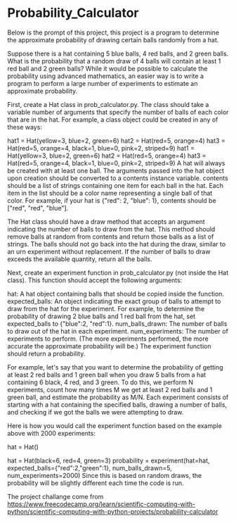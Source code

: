# Probability_Calculator
Below is the prompt of this project, this project is a program to determine the approximate probability of drawing certain balls randomly from a hat.

Suppose there is a hat containing 5 blue balls, 4 red balls, and 2 green balls. What is the probability that a random draw of 4 balls will contain at least 1 red ball and 2 green balls? While it would be possible to calculate the probability using advanced mathematics, an easier way is to write a program to perform a large number of experiments to estimate an approximate probability.

First, create a Hat class in prob_calculator.py. The class should take a variable number of arguments that specify the number of balls of each color that are in the hat. For example, a class object could be created in any of these ways:

hat1 = Hat(yellow=3, blue=2, green=6) hat2 = Hat(red=5, orange=4) hat3 = Hat(red=5, orange=4, black=1, blue=0, pink=2, striped=9) hat1 = Hat(yellow=3, blue=2, green=6) hat2 = Hat(red=5, orange=4) hat3 = Hat(red=5, orange=4, black=1, blue=0, pink=2, striped=9) A hat will always be created with at least one ball. The arguments passed into the hat object upon creation should be converted to a contents instance variable. contents should be a list of strings containing one item for each ball in the hat. Each item in the list should be a color name representing a single ball of that color. For example, if your hat is {"red": 2, "blue": 1}, contents should be ["red", "red", "blue"].

The Hat class should have a draw method that accepts an argument indicating the number of balls to draw from the hat. This method should remove balls at random from contents and return those balls as a list of strings. The balls should not go back into the hat during the draw, similar to an urn experiment without replacement. If the number of balls to draw exceeds the available quantity, return all the balls.

Next, create an experiment function in prob_calculator.py (not inside the Hat class). This function should accept the following arguments:

hat: A hat object containing balls that should be copied inside the function. expected_balls: An object indicating the exact group of balls to attempt to draw from the hat for the experiment. For example, to determine the probability of drawing 2 blue balls and 1 red ball from the hat, set expected_balls to {"blue":2, "red":1}. num_balls_drawn: The number of balls to draw out of the hat in each experiment. num_experiments: The number of experiments to perform. (The more experiments performed, the more accurate the approximate probability will be.) The experiment function should return a probability.

For example, let's say that you want to determine the probability of getting at least 2 red balls and 1 green ball when you draw 5 balls from a hat containing 6 black, 4 red, and 3 green. To do this, we perform N experiments, count how many times M we get at least 2 red balls and 1 green ball, and estimate the probability as M/N. Each experiment consists of starting with a hat containing the specified balls, drawing a number of balls, and checking if we got the balls we were attempting to draw.

Here is how you would call the experiment function based on the example above with 2000 experiments:

hat = Hat()

hat = Hat(black=6, red=4, green=3) probability = experiment(hat=hat, expected_balls={"red":2,"green":1}, num_balls_drawn=5, num_experiments=2000) Since this is based on random draws, the probability will be slightly different each time the code is run.

The project challange come from https://www.freecodecamp.org/learn/scientific-computing-with-python/scientific-computing-with-python-projects/probability-calculator
